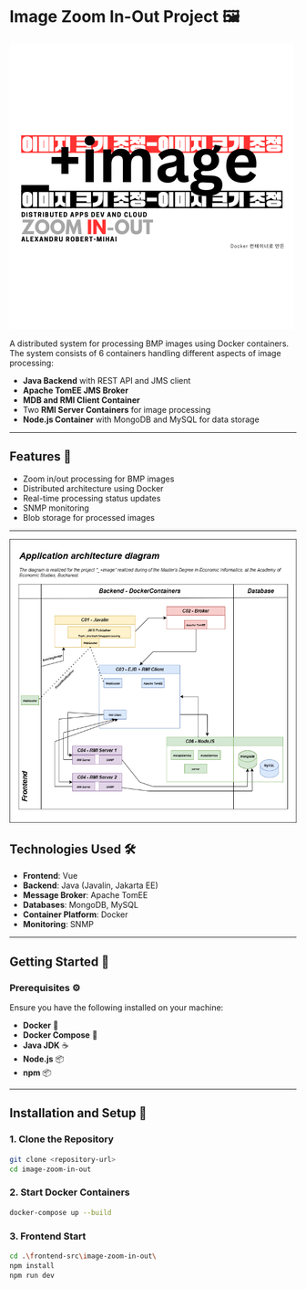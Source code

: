 # Image Zoom In-Out Project 🖼️

![Logo](logo.png)

A distributed system for processing BMP images using Docker containers. The system consists of 6 containers handling different aspects of image processing:

- **Java Backend** with REST API and JMS client
- **Apache TomEE JMS Broker**
- **MDB and RMI Client Container**
- Two **RMI Server Containers** for image processing
- **Node.js Container** with MongoDB and MySQL for data storage

---

## Features 🚀

- Zoom in/out processing for BMP images
- Distributed architecture using Docker
- Real-time processing status updates
- SNMP monitoring
- Blob storage for processed images

---
![Diagram](architecture-flow.png)

## Technologies Used 🛠️

- **Frontend**: Vue
- **Backend**: Java (Javalin, Jakarta EE)
- **Message Broker**: Apache TomEE
- **Databases**: MongoDB, MySQL
- **Container Platform**: Docker
- **Monitoring**: SNMP

---

## Getting Started 🚀

### Prerequisites ⚙️

Ensure you have the following installed on your machine:

- **Docker** 🐳
- **Docker Compose** 🐙
- **Java JDK** ☕
- **Node.js** 📦
- **npm** 📦

---

## Installation and Setup 🔧

### 1. Clone the Repository

```bash
git clone <repository-url>
cd image-zoom-in-out
```

### 2. Start Docker Containers

```bash
docker-compose up --build
```

### 3. Frontend Start

```bash
cd .\frontend-src\image-zoom-in-out\
npm install
npm run dev
```


